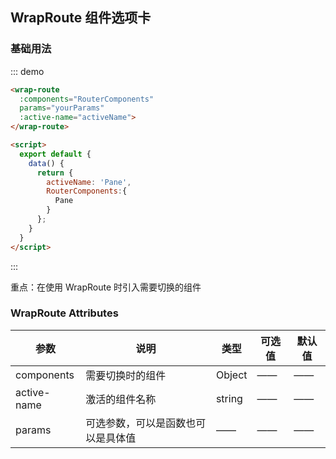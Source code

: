 <script>
  import Vue from 'vue';
  const Pane = Vue.component('Pane', {
    functional: true,
    props:{
      args: null
    },
    render:function(h, ctx){
      let args = ctx.props.args;
      return h('div', ctx.data, ['wrap-route 内容', args]);
    }
  });

  export default {
    data() {
      return {
        activeName: 'Pane',
        RouterComponents:{
          Pane
        }
      };
    }
  }
</script>

## WrapRoute 组件选项卡

### 基础用法

::: demo
```html
<wrap-route
  :components="RouterComponents"
  params="yourParams"
  :active-name="activeName">
</wrap-route>

<script>
  export default {
    data() {
      return {
        activeName: 'Pane',
        RouterComponents:{
          Pane
        }
      };
    }
  }
</script>
```
:::

重点：在使用 WrapRoute 时引入需要切换的组件

### WrapRoute Attributes

| 参数          | 说明            | 类型            | 可选值                 | 默认值   |
|-------------  |---------------- |---------------- |---------------------- |-------- |
| components  |  需要切换时的组件       |   Object      |      ——          |   ——   |
| active-name	|  激活的组件名称  	     |   string	     |      ——          |  ——   |
|  params     |可选参数，可以是函数也可以是具体值	|  ——   |      ——          |   ——   |
